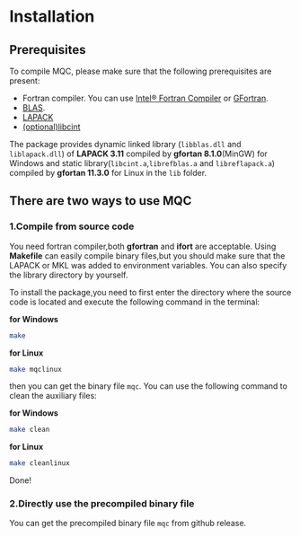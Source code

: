 # Installation

## Prerequisites
To compile MQC, please make sure that the following prerequisites are present:

- Fortran compiler.  You can use [Intel® Fortran Compiler](https://www.intel.com/content/www/us/en/developer/tools/oneapi/fortran-compiler.html) or [GFortran](https://gcc.gnu.org/fortran/).
- [BLAS](http://www.netlib.org/blas/).
- [LAPACK](http://www.netlib.org/lapack/)
- [(optional)libcint](https://github.com/sunqm/libcint)
  
The package provides dynamic linked library (```libblas.dll``` and  ```liblapack.dll```) of  **LAPACK 3.11**  compiled by **gfortan 8.1.0**(MinGW) for Windows and static library(```libcint.a```,```librefblas.a``` and ```libreflapack.a```) compiled by **gfortan 11.3.0** for Linux in the ```lib``` folder.

## There are two ways to use MQC
### 1.Compile from source code
You need fortran compiler,both **gfortran** and **ifort** are acceptable.
Using **Makefile** can easily compile binary files,but you should make sure that the LAPACK or MKL was added to environment variables.
You can also specify the library directory by yourself.

To install the package,you need to first enter the directory where the source code is located and execute the following command in the terminal:

**for Windows**
```bash
make
```
**for Linux**
```bash
make mqclinux
```
then you can get the binary file ```mqc```.
You can use the following command to clean the auxiliary files:

**for Windows**
```bash
make clean
```
**for Linux**
```bash
make cleanlinux
```
Done!
### 2.Directly use the precompiled binary file
You can get the precompiled binary file  ```mqc``` from github release.